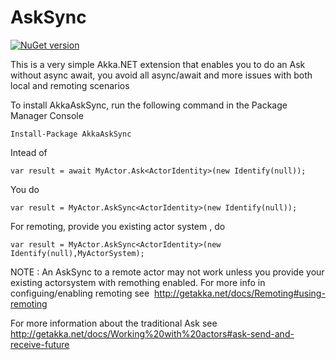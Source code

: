 # AskSync


[![NuGet version](https://img.shields.io/nuget/v/AkkaAskSync.svg?style=flat-square)](https://www.nuget.org/packages/AkkaAskSync)

This is a very simple Akka.NET extension that enables you to do an Ask without async await, you avoid all async/await and more issues with both local and remoting scenarios


To install AkkaAskSync, run the following command in the Package Manager Console

    Install-Package AkkaAskSync

Intead of

    var result = await MyActor.Ask<ActorIdentity>(new Identify(null));

You do 

    var result = MyActor.AskSync<ActorIdentity>(new Identify(null));

For remoting, provide you existing actor system , do 

    var result = MyActor.AskSync<ActorIdentity>(new Identify(null),MyActorSystem);

NOTE : An AskSync to a remote actor may not work unless you provide your existing actorsystem with remothing enabled. For more info in configuing/enabling remoting see  http://getakka.net/docs/Remoting#using-remoting

For more information about the traditional Ask see http://getakka.net/docs/Working%20with%20actors#ask-send-and-receive-future
